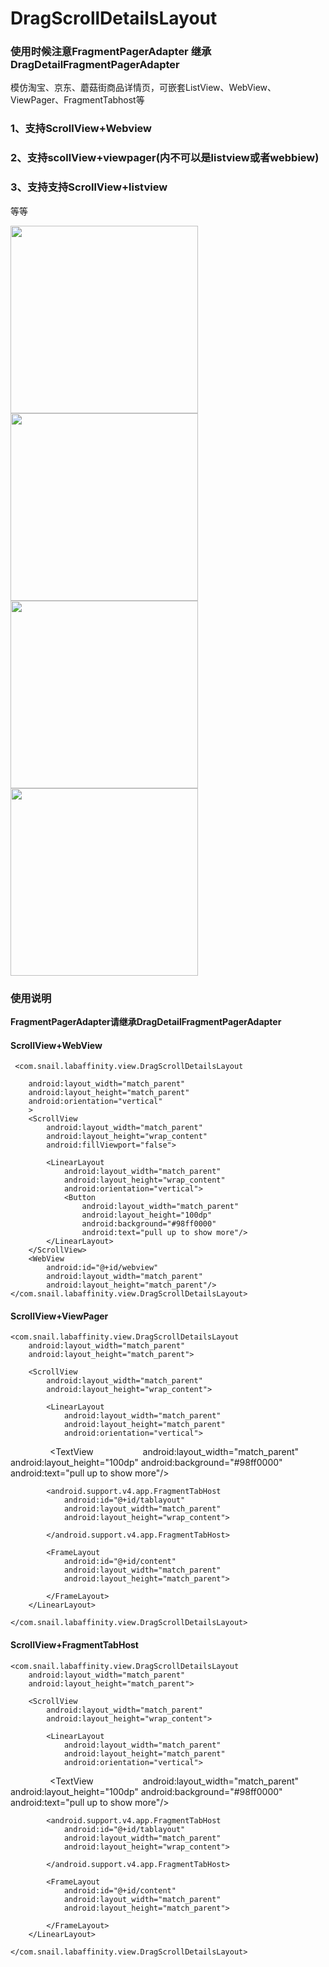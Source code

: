 # DragScrollDetailsLayout

### 使用时候注意FragmentPagerAdapter 继承DragDetailFragmentPagerAdapter

模仿淘宝、京东、蘑菇街商品详情页，可嵌套ListView、WebView、ViewPager、FragmentTabhost等

### 1、支持ScrollView+Webview 
### 2、支持scollView+viewpager(内不可以是listview或者webbiew)
### 3、支持支持ScrollView+listview


等等

<img src="https://github.com/happylishang/DragScrollDetailsLayout/blob/master/video/scrollview%2Bviewpager.gif" width=300></img> 
<img src="https://github.com/happylishang/DragScrollDetailsLayout/blob/master/video/scrollview%2Bfragmenttabhost.gif" width=300></img>
<img src="https://github.com/happylishang/DragScrollDetailsLayout/blob/master/video/scrollview%2Blistview.gif" width=300></img> 
<img src="https://github.com/happylishang/DragScrollDetailsLayout/blob/master/video/scrollview%2Bwebview.gif" width=300></img>

### 使用说明  

**FragmentPagerAdapter请继承DragDetailFragmentPagerAdapter**
 
#### ScrollView+WebView

     <com.snail.labaffinity.view.DragScrollDetailsLayout

        android:layout_width="match_parent"
        android:layout_height="match_parent"
        android:orientation="vertical"
        >
        <ScrollView
            android:layout_width="match_parent"
            android:layout_height="wrap_content"
            android:fillViewport="false">

            <LinearLayout
                android:layout_width="match_parent"
                android:layout_height="wrap_content"
                android:orientation="vertical">
                <Button
                    android:layout_width="match_parent"
                    android:layout_height="100dp"
                    android:background="#98ff0000"
                    android:text="pull up to show more"/>
            </LinearLayout>
        </ScrollView>
        <WebView
            android:id="@+id/webview"
            android:layout_width="match_parent"
            android:layout_height="match_parent"/>
    </com.snail.labaffinity.view.DragScrollDetailsLayout>
    
#### ScrollView+ViewPager

    <com.snail.labaffinity.view.DragScrollDetailsLayout
        android:layout_width="match_parent"
        android:layout_height="match_parent">

        <ScrollView
            android:layout_width="match_parent"
            android:layout_height="wrap_content">

            <LinearLayout
                android:layout_width="match_parent"
                android:layout_height="match_parent"
                android:orientation="vertical">
                 <TextView
                    android:layout_width="match_parent"
                    android:layout_height="100dp"
                    android:background="#98ff0000"
                    android:text="pull up to show more"/>
            </LinearLayout>
        </ScrollView>
        <LinearLayout
            android:layout_width="match_parent"
            android:layout_height="match_parent"
            android:orientation="vertical">

            <android.support.v4.app.FragmentTabHost
                android:id="@+id/tablayout"
                android:layout_width="match_parent"
                android:layout_height="wrap_content">

            </android.support.v4.app.FragmentTabHost>

            <FrameLayout
                android:id="@+id/content"
                android:layout_width="match_parent"
                android:layout_height="match_parent">

            </FrameLayout>
        </LinearLayout>

    </com.snail.labaffinity.view.DragScrollDetailsLayout>
    
#### ScrollView+FragmentTabHost

    <com.snail.labaffinity.view.DragScrollDetailsLayout
        android:layout_width="match_parent"
        android:layout_height="match_parent">

        <ScrollView
            android:layout_width="match_parent"
            android:layout_height="wrap_content">

            <LinearLayout
                android:layout_width="match_parent"
                android:layout_height="match_parent"
                android:orientation="vertical">
                 <TextView
                    android:layout_width="match_parent"
                    android:layout_height="100dp"
                    android:background="#98ff0000"
                    android:text="pull up to show more"/>
            </LinearLayout>
        </ScrollView>
        <LinearLayout
            android:layout_width="match_parent"
            android:layout_height="match_parent"
            android:orientation="vertical">

            <android.support.v4.app.FragmentTabHost
                android:id="@+id/tablayout"
                android:layout_width="match_parent"
                android:layout_height="wrap_content">

            </android.support.v4.app.FragmentTabHost>

            <FrameLayout
                android:id="@+id/content"
                android:layout_width="match_parent"
                android:layout_height="match_parent">

            </FrameLayout>
        </LinearLayout>

    </com.snail.labaffinity.view.DragScrollDetailsLayout>
